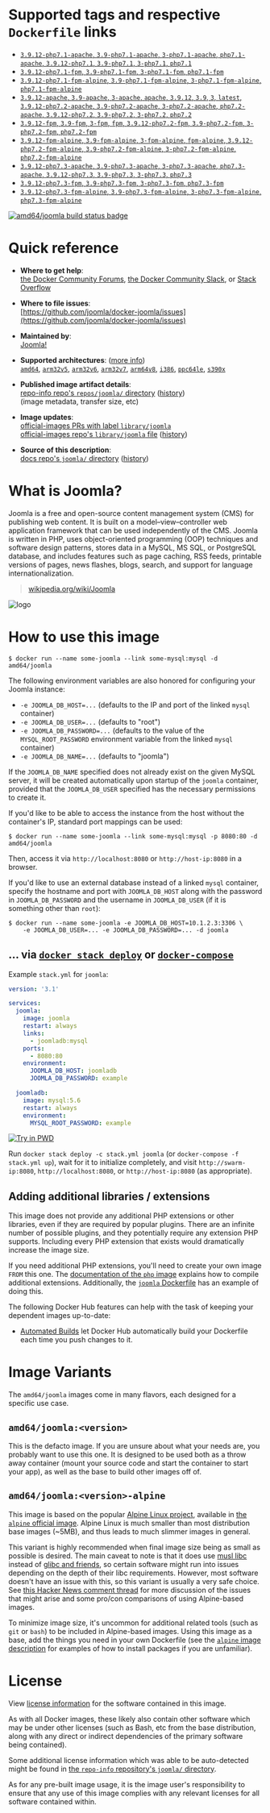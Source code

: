 <!--

********************************************************************************

WARNING:

    DO NOT EDIT "joomla/README.md"

    IT IS AUTO-GENERATED

    (from the other files in "joomla/" combined with a set of templates)

********************************************************************************

-->

# Supported tags and respective `Dockerfile` links

-	[`3.9.12-php7.1-apache`, `3.9-php7.1-apache`, `3-php7.1-apache`, `php7.1-apache`, `3.9.12-php7.1`, `3.9-php7.1`, `3-php7.1`, `php7.1`](https://github.com/joomla/docker-joomla/blob/a83dd316b838b72d1a9ad4dbadeddb7ce1290dde/php7.1/apache/Dockerfile)
-	[`3.9.12-php7.1-fpm`, `3.9-php7.1-fpm`, `3-php7.1-fpm`, `php7.1-fpm`](https://github.com/joomla/docker-joomla/blob/a83dd316b838b72d1a9ad4dbadeddb7ce1290dde/php7.1/fpm/Dockerfile)
-	[`3.9.12-php7.1-fpm-alpine`, `3.9-php7.1-fpm-alpine`, `3-php7.1-fpm-alpine`, `php7.1-fpm-alpine`](https://github.com/joomla/docker-joomla/blob/a83dd316b838b72d1a9ad4dbadeddb7ce1290dde/php7.1/fpm-alpine/Dockerfile)
-	[`3.9.12-apache`, `3.9-apache`, `3-apache`, `apache`, `3.9.12`, `3.9`, `3`, `latest`, `3.9.12-php7.2-apache`, `3.9-php7.2-apache`, `3-php7.2-apache`, `php7.2-apache`, `3.9.12-php7.2`, `3.9-php7.2`, `3-php7.2`, `php7.2`](https://github.com/joomla/docker-joomla/blob/a83dd316b838b72d1a9ad4dbadeddb7ce1290dde/php7.2/apache/Dockerfile)
-	[`3.9.12-fpm`, `3.9-fpm`, `3-fpm`, `fpm`, `3.9.12-php7.2-fpm`, `3.9-php7.2-fpm`, `3-php7.2-fpm`, `php7.2-fpm`](https://github.com/joomla/docker-joomla/blob/a83dd316b838b72d1a9ad4dbadeddb7ce1290dde/php7.2/fpm/Dockerfile)
-	[`3.9.12-fpm-alpine`, `3.9-fpm-alpine`, `3-fpm-alpine`, `fpm-alpine`, `3.9.12-php7.2-fpm-alpine`, `3.9-php7.2-fpm-alpine`, `3-php7.2-fpm-alpine`, `php7.2-fpm-alpine`](https://github.com/joomla/docker-joomla/blob/a83dd316b838b72d1a9ad4dbadeddb7ce1290dde/php7.2/fpm-alpine/Dockerfile)
-	[`3.9.12-php7.3-apache`, `3.9-php7.3-apache`, `3-php7.3-apache`, `php7.3-apache`, `3.9.12-php7.3`, `3.9-php7.3`, `3-php7.3`, `php7.3`](https://github.com/joomla/docker-joomla/blob/a83dd316b838b72d1a9ad4dbadeddb7ce1290dde/php7.3/apache/Dockerfile)
-	[`3.9.12-php7.3-fpm`, `3.9-php7.3-fpm`, `3-php7.3-fpm`, `php7.3-fpm`](https://github.com/joomla/docker-joomla/blob/a83dd316b838b72d1a9ad4dbadeddb7ce1290dde/php7.3/fpm/Dockerfile)
-	[`3.9.12-php7.3-fpm-alpine`, `3.9-php7.3-fpm-alpine`, `3-php7.3-fpm-alpine`, `php7.3-fpm-alpine`](https://github.com/joomla/docker-joomla/blob/a83dd316b838b72d1a9ad4dbadeddb7ce1290dde/php7.3/fpm-alpine/Dockerfile)

[![amd64/joomla build status badge](https://img.shields.io/jenkins/s/https/doi-janky.infosiftr.net/job/multiarch/job/amd64/job/joomla.svg?label=amd64/joomla%20%20build%20job)](https://doi-janky.infosiftr.net/job/multiarch/job/amd64/job/joomla/)

# Quick reference

-	**Where to get help**:  
	[the Docker Community Forums](https://forums.docker.com/), [the Docker Community Slack](https://blog.docker.com/2016/11/introducing-docker-community-directory-docker-community-slack/), or [Stack Overflow](https://stackoverflow.com/search?tab=newest&q=docker)

-	**Where to file issues**:  
	[https://github.com/joomla/docker-joomla/issues](https://github.com/joomla/docker-joomla/issues)

-	**Maintained by**:  
	[Joomla!](https://github.com/joomla/docker-joomla)

-	**Supported architectures**: ([more info](https://github.com/docker-library/official-images#architectures-other-than-amd64))  
	[`amd64`](https://hub.docker.com/r/amd64/joomla/), [`arm32v5`](https://hub.docker.com/r/arm32v5/joomla/), [`arm32v6`](https://hub.docker.com/r/arm32v6/joomla/), [`arm32v7`](https://hub.docker.com/r/arm32v7/joomla/), [`arm64v8`](https://hub.docker.com/r/arm64v8/joomla/), [`i386`](https://hub.docker.com/r/i386/joomla/), [`ppc64le`](https://hub.docker.com/r/ppc64le/joomla/), [`s390x`](https://hub.docker.com/r/s390x/joomla/)

-	**Published image artifact details**:  
	[repo-info repo's `repos/joomla/` directory](https://github.com/docker-library/repo-info/blob/master/repos/joomla) ([history](https://github.com/docker-library/repo-info/commits/master/repos/joomla))  
	(image metadata, transfer size, etc)

-	**Image updates**:  
	[official-images PRs with label `library/joomla`](https://github.com/docker-library/official-images/pulls?q=label%3Alibrary%2Fjoomla)  
	[official-images repo's `library/joomla` file](https://github.com/docker-library/official-images/blob/master/library/joomla) ([history](https://github.com/docker-library/official-images/commits/master/library/joomla))

-	**Source of this description**:  
	[docs repo's `joomla/` directory](https://github.com/docker-library/docs/tree/master/joomla) ([history](https://github.com/docker-library/docs/commits/master/joomla))

# What is Joomla?

Joomla is a free and open-source content management system (CMS) for publishing web content. It is built on a model–view–controller web application framework that can be used independently of the CMS. Joomla is written in PHP, uses object-oriented programming (OOP) techniques and software design patterns, stores data in a MySQL, MS SQL, or PostgreSQL database, and includes features such as page caching, RSS feeds, printable versions of pages, news flashes, blogs, search, and support for language internationalization.

> [wikipedia.org/wiki/Joomla](https://en.wikipedia.org/wiki/Joomla)

![logo](https://raw.githubusercontent.com/docker-library/docs/593aeead7600f80c50ea4f0cdde05998f743789b/joomla/logo.png)

# How to use this image

```console
$ docker run --name some-joomla --link some-mysql:mysql -d amd64/joomla
```

The following environment variables are also honored for configuring your Joomla instance:

-	`-e JOOMLA_DB_HOST=...` (defaults to the IP and port of the linked `mysql` container)
-	`-e JOOMLA_DB_USER=...` (defaults to "root")
-	`-e JOOMLA_DB_PASSWORD=...` (defaults to the value of the `MYSQL_ROOT_PASSWORD` environment variable from the linked `mysql` container)
-	`-e JOOMLA_DB_NAME=...` (defaults to "joomla")

If the `JOOMLA_DB_NAME` specified does not already exist on the given MySQL server, it will be created automatically upon startup of the `joomla` container, provided that the `JOOMLA_DB_USER` specified has the necessary permissions to create it.

If you'd like to be able to access the instance from the host without the container's IP, standard port mappings can be used:

```console
$ docker run --name some-joomla --link some-mysql:mysql -p 8080:80 -d amd64/joomla
```

Then, access it via `http://localhost:8080` or `http://host-ip:8080` in a browser.

If you'd like to use an external database instead of a linked `mysql` container, specify the hostname and port with `JOOMLA_DB_HOST` along with the password in `JOOMLA_DB_PASSWORD` and the username in `JOOMLA_DB_USER` (if it is something other than `root`):

```console
$ docker run --name some-joomla -e JOOMLA_DB_HOST=10.1.2.3:3306 \
    -e JOOMLA_DB_USER=... -e JOOMLA_DB_PASSWORD=... -d joomla
```

## ... via [`docker stack deploy`](https://docs.docker.com/engine/reference/commandline/stack_deploy/) or [`docker-compose`](https://github.com/docker/compose)

Example `stack.yml` for `joomla`:

```yaml
version: '3.1'

services:
  joomla:
    image: joomla
    restart: always
    links:
      - joomladb:mysql
    ports:
      - 8080:80
    environment:
      JOOMLA_DB_HOST: joomladb
      JOOMLA_DB_PASSWORD: example

  joomladb:
    image: mysql:5.6
    restart: always
    environment:
      MYSQL_ROOT_PASSWORD: example
```

[![Try in PWD](https://github.com/play-with-docker/stacks/raw/cff22438cb4195ace27f9b15784bbb497047afa7/assets/images/button.png)](http://play-with-docker.com?stack=https://raw.githubusercontent.com/docker-library/docs/9efeec18b6b2ed232cf0fbd3914b6211e16e242c/joomla/stack.yml)

Run `docker stack deploy -c stack.yml joomla` (or `docker-compose -f stack.yml up`), wait for it to initialize completely, and visit `http://swarm-ip:8080`, `http://localhost:8080`, or `http://host-ip:8080` (as appropriate).

## Adding additional libraries / extensions

This image does not provide any additional PHP extensions or other libraries, even if they are required by popular plugins. There are an infinite number of possible plugins, and they potentially require any extension PHP supports. Including every PHP extension that exists would dramatically increase the image size.

If you need additional PHP extensions, you'll need to create your own image `FROM` this one. The [documentation of the `php` image](https://github.com/docker-library/docs/blob/master/php/README.md#how-to-install-more-php-extensions) explains how to compile additional extensions. Additionally, the [`joomla` Dockerfile](https://github.com/joomla/docker-joomla/blob/966275ada2148e343a68c8c03870f11cc7f5b89c/apache/Dockerfile#L7-L11) has an example of doing this.

The following Docker Hub features can help with the task of keeping your dependent images up-to-date:

-	[Automated Builds](https://docs.docker.com/docker-hub/builds/) let Docker Hub automatically build your Dockerfile each time you push changes to it.

# Image Variants

The `amd64/joomla` images come in many flavors, each designed for a specific use case.

## `amd64/joomla:<version>`

This is the defacto image. If you are unsure about what your needs are, you probably want to use this one. It is designed to be used both as a throw away container (mount your source code and start the container to start your app), as well as the base to build other images off of.

## `amd64/joomla:<version>-alpine`

This image is based on the popular [Alpine Linux project](http://alpinelinux.org), available in [the `alpine` official image](https://hub.docker.com/_/alpine). Alpine Linux is much smaller than most distribution base images (~5MB), and thus leads to much slimmer images in general.

This variant is highly recommended when final image size being as small as possible is desired. The main caveat to note is that it does use [musl libc](http://www.musl-libc.org) instead of [glibc and friends](http://www.etalabs.net/compare_libcs.html), so certain software might run into issues depending on the depth of their libc requirements. However, most software doesn't have an issue with this, so this variant is usually a very safe choice. See [this Hacker News comment thread](https://news.ycombinator.com/item?id=10782897) for more discussion of the issues that might arise and some pro/con comparisons of using Alpine-based images.

To minimize image size, it's uncommon for additional related tools (such as `git` or `bash`) to be included in Alpine-based images. Using this image as a base, add the things you need in your own Dockerfile (see the [`alpine` image description](https://hub.docker.com/_/alpine/) for examples of how to install packages if you are unfamiliar).

# License

View [license information](http://www.gnu.org/licenses/gpl-2.0.txt) for the software contained in this image.

As with all Docker images, these likely also contain other software which may be under other licenses (such as Bash, etc from the base distribution, along with any direct or indirect dependencies of the primary software being contained).

Some additional license information which was able to be auto-detected might be found in [the `repo-info` repository's `joomla/` directory](https://github.com/docker-library/repo-info/tree/master/repos/joomla).

As for any pre-built image usage, it is the image user's responsibility to ensure that any use of this image complies with any relevant licenses for all software contained within.
